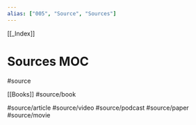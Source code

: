 ```yaml
---
alias: ["005", "Source", "Sources"]
---
```


[[_Index]]
# Sources MOC

#source


[[Books]] #source/book

#source/article
#source/video
#source/podcast
#source/paper
#source/movie
